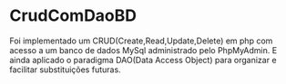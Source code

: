 # CrudComDaoBD
Foi implementado um CRUD(Create,Read,Update,Delete) em php com acesso a um banco de dados MySql administrado pelo PhpMyAdmin.
E ainda aplicado o paradigma DAO(Data Access Object) para organizar e facilitar substituições futuras.
